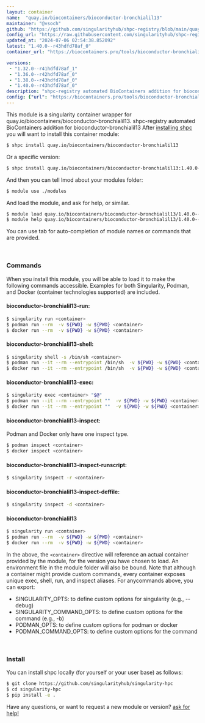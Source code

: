 ```yaml
---
layout: container
name:  "quay.io/biocontainers/bioconductor-bronchialil13"
maintainer: "@vsoch"
github: "https://github.com/singularityhub/shpc-registry/blob/main/quay.io/biocontainers/bioconductor-bronchialil13/container.yaml"
config_url: "https://raw.githubusercontent.com/singularityhub/shpc-registry/main/quay.io/biocontainers/bioconductor-bronchialil13/container.yaml"
updated_at: "2024-07-06 02:54:38.852092"
latest: "1.40.0--r43hdfd78af_0"
container_url: "https://biocontainers.pro/tools/bioconductor-bronchialil13"

versions:
 - "1.32.0--r41hdfd78af_1"
 - "1.36.0--r42hdfd78af_0"
 - "1.38.0--r43hdfd78af_0"
 - "1.40.0--r43hdfd78af_0"
description: "shpc-registry automated BioContainers addition for bioconductor-bronchialil13"
config: {"url": "https://biocontainers.pro/tools/bioconductor-bronchialil13", "maintainer": "@vsoch", "description": "shpc-registry automated BioContainers addition for bioconductor-bronchialil13", "latest": {"1.40.0--r43hdfd78af_0": "sha256:85f7b8207c74d2dd60f59e3bb0d2116b9fc6dc736a1cca2c037b7010e5f1a530"}, "tags": {"1.32.0--r41hdfd78af_1": "sha256:aa28300dbc398dde2bef8283de9bf88856eccad1bda88bab934ba853c316e81a", "1.36.0--r42hdfd78af_0": "sha256:52b5891e18d1f69308f1aa841e5c4a50193609a0af5c837c23d3b451e69aacd4", "1.38.0--r43hdfd78af_0": "sha256:3e5f77628518da7bcd220997fa54df1177c996ea0fc2572691c87a0d0ccfce4c", "1.40.0--r43hdfd78af_0": "sha256:85f7b8207c74d2dd60f59e3bb0d2116b9fc6dc736a1cca2c037b7010e5f1a530"}, "docker": "quay.io/biocontainers/bioconductor-bronchialil13"}
---
```


This module is a singularity container wrapper for quay.io/biocontainers/bioconductor-bronchialil13.
shpc-registry automated BioContainers addition for bioconductor-bronchialil13
After [installing shpc](#install) you will want to install this container module:


```bash
$ shpc install quay.io/biocontainers/bioconductor-bronchialil13
```

Or a specific version:

```bash
$ shpc install quay.io/biocontainers/bioconductor-bronchialil13:1.40.0--r43hdfd78af_0
```

And then you can tell lmod about your modules folder:

```bash
$ module use ./modules
```

And load the module, and ask for help, or similar.

```bash
$ module load quay.io/biocontainers/bioconductor-bronchialil13/1.40.0--r43hdfd78af_0
$ module help quay.io/biocontainers/bioconductor-bronchialil13/1.40.0--r43hdfd78af_0
```

You can use tab for auto-completion of module names or commands that are provided.

<br>

### Commands

When you install this module, you will be able to load it to make the following commands accessible.
Examples for both Singularity, Podman, and Docker (container technologies supported) are included.

#### bioconductor-bronchialil13-run:

```bash
$ singularity run <container>
$ podman run --rm  -v ${PWD} -w ${PWD} <container>
$ docker run --rm  -v ${PWD} -w ${PWD} <container>
```

#### bioconductor-bronchialil13-shell:

```bash
$ singularity shell -s /bin/sh <container>
$ podman run --it --rm --entrypoint /bin/sh  -v ${PWD} -w ${PWD} <container>
$ docker run --it --rm --entrypoint /bin/sh  -v ${PWD} -w ${PWD} <container>
```

#### bioconductor-bronchialil13-exec:

```bash
$ singularity exec <container> "$@"
$ podman run --it --rm --entrypoint ""  -v ${PWD} -w ${PWD} <container> "$@"
$ docker run --it --rm --entrypoint ""  -v ${PWD} -w ${PWD} <container> "$@"
```

#### bioconductor-bronchialil13-inspect:

Podman and Docker only have one inspect type.

```bash
$ podman inspect <container>
$ docker inspect <container>
```

#### bioconductor-bronchialil13-inspect-runscript:

```bash
$ singularity inspect -r <container>
```

#### bioconductor-bronchialil13-inspect-deffile:

```bash
$ singularity inspect -d <container>
```



#### bioconductor-bronchialil13

```bash
$ singularity run <container>
$ podman run --rm  -v ${PWD} -w ${PWD} <container>
$ docker run --rm  -v ${PWD} -w ${PWD} <container>
```


In the above, the `<container>` directive will reference an actual container provided
by the module, for the version you have chosen to load. An environment file in the
module folder will also be bound. Note that although a container
might provide custom commands, every container exposes unique exec, shell, run, and
inspect aliases. For anycommands above, you can export:

 - SINGULARITY_OPTS: to define custom options for singularity (e.g., --debug)
 - SINGULARITY_COMMAND_OPTS: to define custom options for the command (e.g., -b)
 - PODMAN_OPTS: to define custom options for podman or docker
 - PODMAN_COMMAND_OPTS: to define custom options for the command

<br>

### Install

You can install shpc locally (for yourself or your user base) as follows:

```bash
$ git clone https://github.com/singularityhub/singularity-hpc
$ cd singularity-hpc
$ pip install -e .
```

Have any questions, or want to request a new module or version? [ask for help!](https://github.com/singularityhub/singularity-hpc/issues)